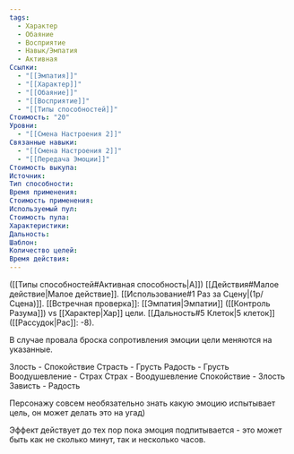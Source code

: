 ```yaml
---
tags:
  - Характер
  - Обаяние
  - Восприятие
  - Навык/Эмпатия
  - Активная
Ссылки:
  - "[[Эмпатия]]"
  - "[[Характер]]"
  - "[[Обаяние]]"
  - "[[Восприятие]]"
  - "[[Типы способностей]]"
Стоимость: "20"
Уровни:
  - "[[Смена Настроения 2]]"
Связанные навыки:
  - "[[Смена Настроения 2]]"
  - "[[Передача Эмоции]]"
Стоимость выкупа:
Источник:
Тип способности:
Время применения:
Стоимость применения:
Используемый пул:
Стоимость пула:
Характеристики:
Дальность:
Шаблон:
Количество целей:
Время действия:
---
```

([[Типы способностей#Активная способность|А]]) [[Действия#Малое действие|Малое действие]]. [[Использование#1 Раз за Сцену|(1р/Сцена)]]. [[Встречная проверка]]: [[Эмпатия|Эмпатии]] ([[Контроль Разума]]) vs [[Характер|Хар]] цели. [[Дальность#5 Клеток|5 клеток]] ([[Рассудок|Рас]]: -8). 

В случае провала броска сопротивления эмоции цели меняются на указанные. 

Злость - Спокойствие
Страсть - Грусть
Радость - Грусть
Воодушевление - Страх
Страх - Воодушевление
Спокойствие - Злость
Зависть - Радость

Персонажу совсем необязательно знать какую эмоцию испытывает цель, он может делать это на угад)

Эффект действует до тех пор пока эмоция подпитывается - это может быть как не сколько минут, так и несколько часов. 

